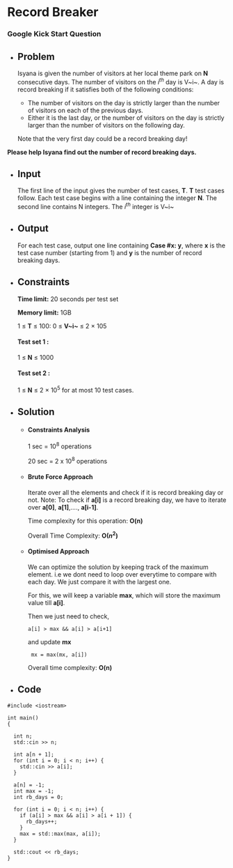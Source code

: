 
# Record Breaker
### Google Kick Start Question

- ## Problem
	Isyana is given the number of visitors at her local theme park on **N** consecutive days. The number of visitors on the $i^{th}$ day is V~i~. A day is record breaking if it satisfies both of the following conditions:
	- The number of visitors on the day is strictly larger than the number of visitors on each of the previous days.
	- Either it is the last day, or the number of visitors on the day is strictly larger than the number of visitors on the following day.

	Note that the very first day could be a record breaking day!

**Please help Isyana find out the number of record breaking days.**

- ## Input
	The first line of the input gives the number of test cases, **T**. **T** test cases follow.
	Each test case begins with a line containing the integer **N**. The second line contains N integers. The $i^{th}$ integer is V~i~

- ## Output
	For each test case, output one line containing **Case #x: y**, where **x** is the test case number (starting from 1) and **y** is the number of record breaking days.

- ## Constraints
	**Time limit:** 20 seconds per test set

	**Memory limit:** 1GB

	1 ≤ **T** ≤ 100:
	0 ≤ **V~i~** ≤ 2 × 105
	
	#### Test set 1 :
	1 ≤ **N** ≤ 1000

	#### Test set 2 :
	1 ≤ **N** ≤ 2 × $10^{5}$ for at most 10 test cases.

- ## Solution

	- #### Constraints Analysis
		1 sec = $10^{8}$ operations
		
		20 sec = 2 x $10^{8}$ operations

	-	#### Brute Force Approach

		Iterate over all the elements and check if it is record breaking day or not.
		Note: To check if **a[i]** is a record breaking day, we have to iterate over **a[0]**, **a[1]**,...., **a[i-1]**.

		Time complexity for this operation: **O(n)**

		Overall Time Complexity: **O($n^{2}$)**

	-	#### Optimised Approach

		We can optimize the solution by keeping track of the maximum element. i.e we dont need to loop over everytime to compare with each day. We just compare it with the largest one.

		For this, we will keep a variable **max**, which will store the maximum value till **a[i]**.

		Then we just need to check,

		``a[i] > max && a[i] > a[i+1]``

		and update **mx**

		`` mx = max(mx, a[i])``

		Overall time complexity: **O(n)**

-	## Code
```
#include <iostream>

int main()
{

  int n;
  std::cin >> n;

  int a[n + 1];
  for (int i = 0; i < n; i++) {
    std::cin >> a[i];
  }

  a[n] = -1;
  int max = -1;
  int rb_days = 0;

  for (int i = 0; i < n; i++) {
    if (a[i] > max && a[i] > a[i + 1]) {
      rb_days++;
    }
    max = std::max(max, a[i]);
  }

  std::cout << rb_days;
}
```
